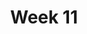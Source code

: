 ---
    title: Week 11
    weekNumber: 11
    days:
      - date: 2021-12-6
        events:           
          "**SRV**{: .label .label-survey } End of Quarter Survey (due 12/6)":
      - date: 2021-12-8
        events:
          "**Exam**{: .label .label-exam } Final Exam (11:30AM-2:30PM, remote)":
---